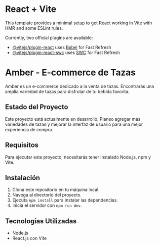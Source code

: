# React + Vite

This template provides a minimal setup to get React working in Vite with HMR and some ESLint rules.

Currently, two official plugins are available:

- [@vitejs/plugin-react](https://github.com/vitejs/vite-plugin-react/blob/main/packages/plugin-react/README.md) uses [Babel](https://babeljs.io/) for Fast Refresh
- [@vitejs/plugin-react-swc](https://github.com/vitejs/vite-plugin-react-swc) uses [SWC](https://swc.rs/) for Fast Refresh


# Amber - E-commerce de Tazas

Amber es un e-commerce dedicado a la venta de tazas. Encontrarás una amplia variedad de tazas para disfrutar de tu bebida favorita.

## Estado del Proyecto
Este proyecto está actualmente en desarrollo. Planeo agregar más variedades de tazas y mejorar la interfaz de usuario para una mejor experiencia de compra.

## Requisitos

Para ejecutar este proyecto, necesitarás tener instalado Node.js, npm y Vite.

## Instalación

1. Clona este repositorio en tu máquina local.
2. Navega al directorio del proyecto.
3. Ejecuta `npm install` para instalar las dependencias.
4. Inicia el servidor con `npm run dev`.

## Tecnologías Utilizadas

- Node.js
- React.js con Vite